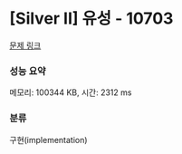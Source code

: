 # [Silver II] 유성 - 10703 

[문제 링크](https://www.acmicpc.net/problem/10703) 

### 성능 요약

메모리: 100344 KB, 시간: 2312 ms

### 분류

구현(implementation)

